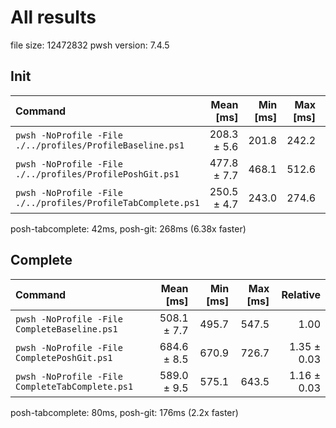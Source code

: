 # All results

file size: 12472832
pwsh version: 7.4.5
## Init

| Command                                                      |   Mean [ms] | Min [ms] | Max [ms] |    Relative |
| :----------------------------------------------------------- | ----------: | -------: | -------: | ----------: |
| `pwsh -NoProfile -File ./../profiles/ProfileBaseline.ps1`    | 208.3 ± 5.6 |    201.8 |    242.2 |        1.00 |
| `pwsh -NoProfile -File ./../profiles/ProfilePoshGit.ps1`     | 477.8 ± 7.7 |    468.1 |    512.6 | 2.29 ± 0.07 |
| `pwsh -NoProfile -File ./../profiles/ProfileTabComplete.ps1` | 250.5 ± 4.7 |    243.0 |    274.6 | 1.20 ± 0.04 |

posh-tabcomplete: 42ms, posh-git: 268ms (6.38x faster)
## Complete

| Command                                         |   Mean [ms] | Min [ms] | Max [ms] |    Relative |
| :---------------------------------------------- | ----------: | -------: | -------: | ----------: |
| `pwsh -NoProfile -File CompleteBaseline.ps1`    | 508.1 ± 7.7 |    495.7 |    547.5 |        1.00 |
| `pwsh -NoProfile -File CompletePoshGit.ps1`     | 684.6 ± 8.5 |    670.9 |    726.7 | 1.35 ± 0.03 |
| `pwsh -NoProfile -File CompleteTabComplete.ps1` | 589.0 ± 9.5 |    575.1 |    643.5 | 1.16 ± 0.03 |

posh-tabcomplete: 80ms, posh-git: 176ms (2.2x faster)
